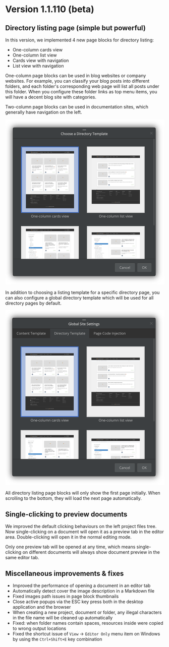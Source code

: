 ﻿# Version 1.1.110 (beta)

## Directory listing page (simple but powerful)

In this version, we implemented 4 new page blocks for directory listing:

* One-column cards view
* One-column list view
* Cards view with navigation
* List view with navigation

One-column page blocks can be used in blog websites or company websites. For example, you can classify your blog posts into different folders, and each folder's corresponding web page will list all posts under this folder. When you configure these folder links as top menu items, you will have a decent blog site with categories.

Two-column page blocks can be used in documentation sites, which generally have navigation on the left.

![screen-choose-page-directory-template](screen-choose-page-directory-template.png)

In addition to choosing a listing template for a specific directory page, you can also configure a global directory template which will be used for all directory pages by default.

![screen-choose-global-directory-template](screen-choose-global-directory-template.png)

All directory listing page blocks will only show the first page initially. When scrolling to the bottom, they will load the next page automatically.

## Single-clicking to preview documents

We improved the default clicking behaviours on the left project files tree. Now single-clicking on a document will open it as a preview tab in the editor area. Double-clicking will open it in the normal editing mode.

Only one preview tab will be opened at any time, which means single-clicking on different documents will always show document preview in the same editor tab.

## Miscellaneous improvements & fixes

* Improved the performance of opening a document in an editor tab
* Automatically detect cover the image description in a Markdown file
* Fixed images path issues in page block thumbnails
* Close active popups via the ESC key press both in the desktop application and the browser
* When creating a new project, document or folder, any illegal characters in the file name will be cleaned up automatically
* Fixed: when folder names contain spaces, resources inside were copied to wrong output locations
* Fixed the shortcut issue of `View` -> `Editor Only` menu item on Windows by using the `Ctrl+Shift+E` key combination